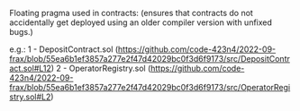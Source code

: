 Floating pragma used in contracts: (ensures that contracts do not accidentally get deployed using an older compiler version with unfixed bugs.)

e.g.:
1 - DepositContract.sol (https://github.com/code-423n4/2022-09-frax/blob/55ea6b1ef3857a277e2f47d42029bc0f3d6f9173/src/DepositContract.sol#L12)
2 - OperatorRegistry.sol (https://github.com/code-423n4/2022-09-frax/blob/55ea6b1ef3857a277e2f47d42029bc0f3d6f9173/src/OperatorRegistry.sol#L2)
